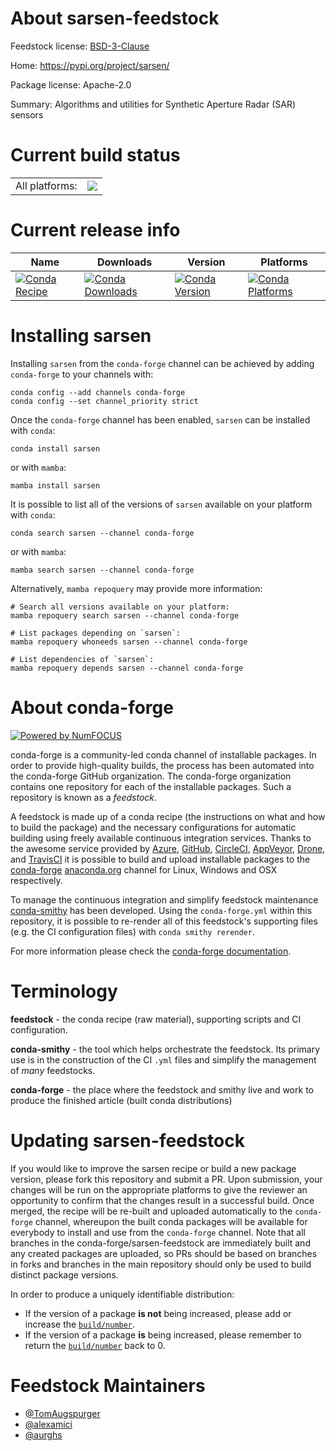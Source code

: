 About sarsen-feedstock
======================

Feedstock license: [BSD-3-Clause](https://github.com/conda-forge/sarsen-feedstock/blob/main/LICENSE.txt)

Home: https://pypi.org/project/sarsen/

Package license: Apache-2.0

Summary: Algorithms and utilities for Synthetic Aperture Radar (SAR) sensors

Current build status
====================


<table><tr><td>All platforms:</td>
    <td>
      <a href="https://dev.azure.com/conda-forge/feedstock-builds/_build/latest?definitionId=15944&branchName=main">
        <img src="https://dev.azure.com/conda-forge/feedstock-builds/_apis/build/status/sarsen-feedstock?branchName=main">
      </a>
    </td>
  </tr>
</table>

Current release info
====================

| Name | Downloads | Version | Platforms |
| --- | --- | --- | --- |
| [![Conda Recipe](https://img.shields.io/badge/recipe-sarsen-green.svg)](https://anaconda.org/conda-forge/sarsen) | [![Conda Downloads](https://img.shields.io/conda/dn/conda-forge/sarsen.svg)](https://anaconda.org/conda-forge/sarsen) | [![Conda Version](https://img.shields.io/conda/vn/conda-forge/sarsen.svg)](https://anaconda.org/conda-forge/sarsen) | [![Conda Platforms](https://img.shields.io/conda/pn/conda-forge/sarsen.svg)](https://anaconda.org/conda-forge/sarsen) |

Installing sarsen
=================

Installing `sarsen` from the `conda-forge` channel can be achieved by adding `conda-forge` to your channels with:

```
conda config --add channels conda-forge
conda config --set channel_priority strict
```

Once the `conda-forge` channel has been enabled, `sarsen` can be installed with `conda`:

```
conda install sarsen
```

or with `mamba`:

```
mamba install sarsen
```

It is possible to list all of the versions of `sarsen` available on your platform with `conda`:

```
conda search sarsen --channel conda-forge
```

or with `mamba`:

```
mamba search sarsen --channel conda-forge
```

Alternatively, `mamba repoquery` may provide more information:

```
# Search all versions available on your platform:
mamba repoquery search sarsen --channel conda-forge

# List packages depending on `sarsen`:
mamba repoquery whoneeds sarsen --channel conda-forge

# List dependencies of `sarsen`:
mamba repoquery depends sarsen --channel conda-forge
```


About conda-forge
=================

[![Powered by
NumFOCUS](https://img.shields.io/badge/powered%20by-NumFOCUS-orange.svg?style=flat&colorA=E1523D&colorB=007D8A)](https://numfocus.org)

conda-forge is a community-led conda channel of installable packages.
In order to provide high-quality builds, the process has been automated into the
conda-forge GitHub organization. The conda-forge organization contains one repository
for each of the installable packages. Such a repository is known as a *feedstock*.

A feedstock is made up of a conda recipe (the instructions on what and how to build
the package) and the necessary configurations for automatic building using freely
available continuous integration services. Thanks to the awesome service provided by
[Azure](https://azure.microsoft.com/en-us/services/devops/), [GitHub](https://github.com/),
[CircleCI](https://circleci.com/), [AppVeyor](https://www.appveyor.com/),
[Drone](https://cloud.drone.io/welcome), and [TravisCI](https://travis-ci.com/)
it is possible to build and upload installable packages to the
[conda-forge](https://anaconda.org/conda-forge) [anaconda.org](https://anaconda.org/)
channel for Linux, Windows and OSX respectively.

To manage the continuous integration and simplify feedstock maintenance
[conda-smithy](https://github.com/conda-forge/conda-smithy) has been developed.
Using the ``conda-forge.yml`` within this repository, it is possible to re-render all of
this feedstock's supporting files (e.g. the CI configuration files) with ``conda smithy rerender``.

For more information please check the [conda-forge documentation](https://conda-forge.org/docs/).

Terminology
===========

**feedstock** - the conda recipe (raw material), supporting scripts and CI configuration.

**conda-smithy** - the tool which helps orchestrate the feedstock.
                   Its primary use is in the construction of the CI ``.yml`` files
                   and simplify the management of *many* feedstocks.

**conda-forge** - the place where the feedstock and smithy live and work to
                  produce the finished article (built conda distributions)


Updating sarsen-feedstock
=========================

If you would like to improve the sarsen recipe or build a new
package version, please fork this repository and submit a PR. Upon submission,
your changes will be run on the appropriate platforms to give the reviewer an
opportunity to confirm that the changes result in a successful build. Once
merged, the recipe will be re-built and uploaded automatically to the
`conda-forge` channel, whereupon the built conda packages will be available for
everybody to install and use from the `conda-forge` channel.
Note that all branches in the conda-forge/sarsen-feedstock are
immediately built and any created packages are uploaded, so PRs should be based
on branches in forks and branches in the main repository should only be used to
build distinct package versions.

In order to produce a uniquely identifiable distribution:
 * If the version of a package **is not** being increased, please add or increase
   the [``build/number``](https://docs.conda.io/projects/conda-build/en/latest/resources/define-metadata.html#build-number-and-string).
 * If the version of a package **is** being increased, please remember to return
   the [``build/number``](https://docs.conda.io/projects/conda-build/en/latest/resources/define-metadata.html#build-number-and-string)
   back to 0.

Feedstock Maintainers
=====================

* [@TomAugspurger](https://github.com/TomAugspurger/)
* [@alexamici](https://github.com/alexamici/)
* [@aurghs](https://github.com/aurghs/)

